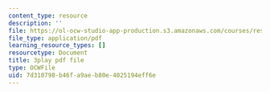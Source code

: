 ```yaml
---
content_type: resource
description: ''
file: https://ol-ocw-studio-app-production.s3.amazonaws.com/courses/res-18-009-learn-differential-equations-up-close-with-gilbert-strang-and-cleve-moler-fall-2015/7d310798b46fa9aeb80e4025194eff6e_xw3ccgYhFis.pdf
file_type: application/pdf
learning_resource_types: []
resourcetype: Document
title: 3play pdf file
type: OCWFile
uid: 7d310798-b46f-a9ae-b80e-4025194eff6e
---
```

